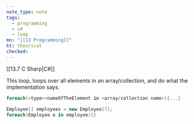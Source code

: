 ```yaml
---
note_type: note
tags:
  - programming
  - c#
  - loop
mn: "[[13 Programming]]"
kt: theorical
checked: 
---
```

[[13.7 C Sharp|C#]]

This loop, loops over all elements in an array/collection, and do what the implementation says. 

```c#
foreach(<type><nameOfTheElement in <array/collection name>){...}

Employee[] employees = new Employee[7];
foreach(Employee e in employee){}
```